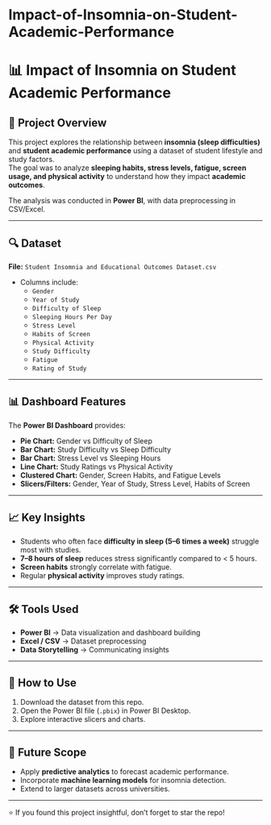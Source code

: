 # Impact-of-Insomnia-on-Student-Academic-Performance
# 📊 Impact of Insomnia on Student Academic Performance  

## 📌 Project Overview  
This project explores the relationship between **insomnia (sleep difficulties)** and **student academic performance** using a dataset of student lifestyle and study factors.  
The goal was to analyze **sleeping habits, stress levels, fatigue, screen usage, and physical activity** to understand how they impact **academic outcomes**.  

The analysis was conducted in **Power BI**, with data preprocessing in CSV/Excel.  

---

## 🔍 Dataset  
**File:** `Student Insomnia and Educational Outcomes Dataset.csv`  
- Columns include:  
  - `Gender`  
  - `Year of Study`  
  - `Difficulty of Sleep`  
  - `Sleeping Hours Per Day`  
  - `Stress Level`  
  - `Habits of Screen`  
  - `Physical Activity`  
  - `Study Difficulty`  
  - `Fatigue`  
  - `Rating of Study`  

---

## 📊 Dashboard Features  
The **Power BI Dashboard** provides:  
- **Pie Chart:** Gender vs Difficulty of Sleep  
- **Bar Chart:** Study Difficulty vs Sleep Difficulty  
- **Bar Chart:** Stress Level vs Sleeping Hours  
- **Line Chart:** Study Ratings vs Physical Activity  
- **Clustered Chart:** Gender, Screen Habits, and Fatigue Levels  
- **Slicers/Filters:** Gender, Year of Study, Stress Level, Habits of Screen  

---

## 📈 Key Insights  
- Students who often face **difficulty in sleep (5–6 times a week)** struggle most with studies.  
- **7–8 hours of sleep** reduces stress significantly compared to < 5 hours.  
- **Screen habits** strongly correlate with fatigue.  
- Regular **physical activity** improves study ratings.  

---

## 🛠️ Tools Used  
- **Power BI** → Data visualization and dashboard building  
- **Excel / CSV** → Dataset preprocessing  
- **Data Storytelling** → Communicating insights  

---

## 🚀 How to Use  
1. Download the dataset from this repo.  
2. Open the Power BI file (`.pbix`) in Power BI Desktop.  
3. Explore interactive slicers and charts.  

---

## 📌 Future Scope  
- Apply **predictive analytics** to forecast academic performance.  
- Incorporate **machine learning models** for insomnia detection.  
- Extend to larger datasets across universities.  


---

⭐ If you found this project insightful, don’t forget to star the repo!
